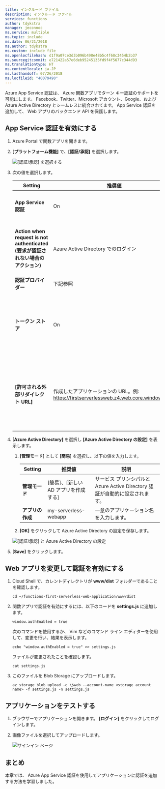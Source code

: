 ```yaml
---
title: インクルード ファイル
description: インクルード ファイル
services: functions
author: tdykstra
manager: jeconnoc
ms.service: multiple
ms.topic: include
ms.date: 06/21/2018
ms.author: tdykstra
ms.custom: include file
ms.openlocfilehash: d1f9a07ce3d3b096b498e48b5c4f68c3454b2b37
ms.sourcegitcommit: e721422a57e6deb95245135fd9f4f5677c344d93
ms.translationtype: HT
ms.contentlocale: ja-JP
ms.lasthandoff: 07/26/2018
ms.locfileid: "40079490"
---
```

Azure App Service 認証は、 Azure 関数アプリでターン キー認証のサポートを可能にします。 Facebook、Twitter、Microsoft アカウント、Google、および Azure Active Directory とシームレスに統合されてます。 App Service 認証を追加して、 Web アプリのバックエンド API を保護します。

## <a name="enable-app-service-authentication"></a>App Service 認証を有効にする

1. Azure Portal で関数アプリを開きます。

1. **[プラットフォーム機能]** で、**[認証/承認]** を選択します。

    ![[認証/承認] を選択する](media/functions-first-serverless-web-app/6-authorization.jpg)

1. 次の値を選択します。
    
    | Setting      |  推奨値   | 説明                                        |
    | --- | --- | ---|
    | **App Service 認証** | On | 認証を有効にします。 |
    | **Action when request is not authenticated (要求が認証されない場合のアクション)** | Azure Active Directory でのログイン | 構成済みの認証方法 (下記参照) を選択します。 |
    | **認証プロバイダー** | 下記参照 | 下記参照 |
    | **トークン ストア** | On | App Service でトークンの格納および管理を許可します。 |
    | **[許可される外部リダイレクト URL]** | 作成したアプリケーションの URL。例: https://firstserverlessweb.z4.web.core.windows.net/ | App Service がユーザーの認証後に リダイレクトできる URL。 |

1. **[Azure Active Directory]** を選択し **[Azure Active Directory の設定]** を表示します。

    1. **[管理モード]** として **[簡易]** を選択し、以下の値を入力します。
    
        | Setting      |  推奨値   | 説明                                        |
        | --- | --- | ---|
        | **管理モード** | [簡易]、[新しい AD アプリを作成する] | サービス プリンシパルと Azure Active Directory 認証が自動的に設定されます。 |
        | **アプリの作成** | my-serverless-webapp | 一意のアプリケーション名を入力します。 |
    
    1. **[OK]** をクリックして Azure Active Directory の設定を保存します。

    ![[認証/承認] と Azure Active Directory の設定](media/functions-first-serverless-web-app/6-create-aad.png)

1. **[Save]** をクリックします。

## <a name="modify-the-web-app-to-enable-authentication"></a>Web アプリを変更して認証を有効にする

1. Cloud Shell で、カレントディレクトリが **www/dist** フォルダーであることを確認します。

    ```azurecli
    cd ~/functions-first-serverless-web-application/www/dist
    ```

1. 関数アプリで認証を有効にするには、以下のコードを **settings.js** に追加します。

    `window.authEnabled = true`

    次のコマンドを使用するか、 Vim などのコマンド ライン エディターを使用して、変更を行い、結果を表示します。

    ```azurecli
    echo "window.authEnabled = true" >> settings.js
    ```

    ファイルが変更されたことを確認します。

    ```azurecli
    cat settings.js
    ```

1. このファイルを Blob Storage にアップロードします。

    ```azurecli
    az storage blob upload -c \$web --account-name <storage account name> -f settings.js -n settings.js
    ```

## <a name="test-the-application"></a>アプリケーションをテストする

1. ブラウザーでアプリケーションを開きます。 **[ログイン]** をクリックしてログインします。

1. 画像ファイルを選択してアップロードします。

    ![サインイン ページ](media/functions-first-serverless-web-app/6-aad-auth.png)

## <a name="summary"></a>まとめ

本章では、 Azure App Service 認証を使用してアプリケーションに認証を追加する方法を学習しました。
